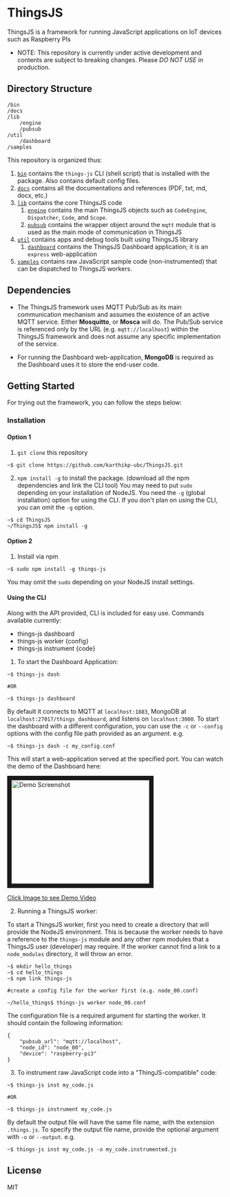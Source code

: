 # ThingsJS
ThingsJS is a framework for running JavaScript applications on IoT devices such as Raspberry PIs

* NOTE: This repository is currently under active development and contents are subject to breaking changes. Please *DO NOT USE* in production.


## Directory Structure

```
/bin
/docs
/lib
    /engine
    /pubsub
/util
    /dashboard
/samples

```
This repository is organized thus:

1. [`bin`](bin/) contains the `things-js` CLI (shell script) that is installed with the package. Also contains default config files.
2. [`docs`](docs/) contains all the documentations and references (PDF, txt, md, docx, etc.)
3. [`lib`](lib/) contains the core ThingsJS code
    1. [`engine`](lib/engine/) contains the main ThingsJS objects such as `CodeEngine`, `Dispatcher`, `Code`, and `Scope`.
    2. [`pubsub`](lib/pubsub/) contains the wrapper object around the `mqtt` module that is used as the main mode of communication in ThingsJS
4. [`util`](util/) contains apps and debug tools built using ThingsJS library
    1. [`dashboard`](lib/dashboard/) contains the ThingsJS Dashboard application; it is an `express` web-application
5. [`samples`](samples/) contains raw JavaScript sample code (non-instrumented) that can be dispatched to ThingsJS workers.


## Dependencies

* The ThingsJS framework uses MQTT Pub/Sub as its main communication mechanism and assumes the existence of an active MQTT service. Either **Mosquitto**, or **Mosca** will do. The Pub/Sub service is referenced only by the URL (e.g. `mqtt://localhost`) within the ThingsJS framework and does not assume any specific implementation of the service.

* For running the Dashboard web-application, **MongoDB** is required as the Dashboard uses it to store the end-user code.


## Getting Started

For trying out the framework, you can follow the steps below:

### Installation

#### Option 1

1. `git clone` this repository
```
~$ git clone https://github.com/karthikp-ubc/ThingsJS.git
```

2. `npm install -g` to install the package. (download all the npm dependencies and link the CLI tool)
You may need to put `sudo` depending on your installation of NodeJS.
You need the `-g` (global installation) option for using the CLI. If you don't plan on using the CLI, you can omit the `-g` option. 
```
~$ cd ThingsJS
~/ThingsJS$ npm install -g
```

#### Option 2

1. Install via npm
```
~$ sudo npm install -g things-js
```
You may omit the `sudo` depending on your NodeJS install settings.


#### Using the CLI

Along with the API provided, CLI is included for easy use.
Commands available currently:
* things-js dashboard
* things-js worker {config}
* things-js instrument {code}


1. To start the Dashboard Application:
```
~$ things-js dash

#OR

~$ things-js dashboard
```
By default it connects to MQTT at `localhost:1883`, MongoDB at `localhost:27017/things_dashboard`, and listens on `localhost:3000`.
To start the dashboard with a different configuration, you can use the `-c` or `--config` options with the config file path provided as an argument.
e.g.
```
~$ things-js dash -c my_config.conf
```

This will start a web-application served at the specified port.
You can watch the demo of the Dashboard here:

<a href="http://ece.ubc.ca/~kumseok/assets/ThingsJS_Migration.mp4" target="_blank"><img src="ece.ubc.ca/~kumseok/assets/ThingsJS_Migration.png" 
alt="Demo Screenshot" width="320" height="240" border="10" /><p>Click Image to see Demo Video</p></a>


2. Running a ThingsJS worker:

To start a ThingsJS worker, first you need to create a directory that will provide the NodeJS environment. This is because the worker needs to have a reference to the `things-js` module and any other npm modules that a ThingsJS user (developer) may require. If the worker cannot find a link to a `node_modules` directory, it will throw an error.

```
~$ mkdir hello_things
~$ cd hello_things
~$ npm link things-js

#create a config file for the worker first (e.g. node_00.conf) 

~/hello_things$ things-js worker node_00.conf
```

The configuration file is a required argument for starting the worker. It should contain the following information:

```
{
    "pubsub_url": "mqtt://localhost",
    "node_id": "node_00",
    "device": "raspberry-pi3"
}
```


3. To instrument raw JavaScript code into a "ThingJS-compatible" code:
```
~$ things-js inst my_code.js

#OR

~$ things-js instrument my_code.js
```
By default the output file will have the same file name, with the extension `.things.js`.
To specify the output file name, provide the optional argument with `-o` or `--output`.
e.g.
```
~$ things-js inst my_code.js -o my_code.instrumented.js
```


## License

MIT